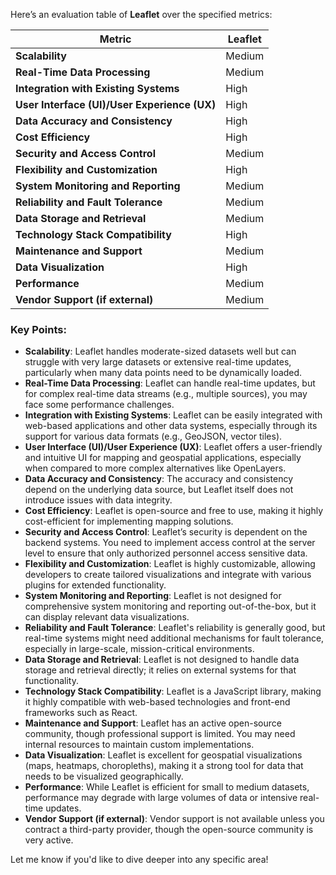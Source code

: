 Here’s an evaluation table of **Leaflet** over the specified metrics:

| **Metric**                        | **Leaflet** |
|-----------------------------------|-------------|
| **Scalability**                   | Medium      |
| **Real-Time Data Processing**     | Medium      |
| **Integration with Existing Systems** | High      |
| **User Interface (UI)/User Experience (UX)** | High  |
| **Data Accuracy and Consistency** | High        |
| **Cost Efficiency**               | High        |
| **Security and Access Control**   | Medium      |
| **Flexibility and Customization** | High        |
| **System Monitoring and Reporting** | Medium    |
| **Reliability and Fault Tolerance** | Medium    |
| **Data Storage and Retrieval**    | Medium      |
| **Technology Stack Compatibility** | High      |
| **Maintenance and Support**       | Medium      |
| **Data Visualization**            | High        |
| **Performance**                   | Medium      |
| **Vendor Support (if external)**  | Medium      |

### Key Points:
- **Scalability**: Leaflet handles moderate-sized datasets well but can struggle with very large datasets or extensive real-time updates, particularly when many data points need to be dynamically loaded.
- **Real-Time Data Processing**: Leaflet can handle real-time updates, but for complex real-time data streams (e.g., multiple sources), you may face some performance challenges.
- **Integration with Existing Systems**: Leaflet can be easily integrated with web-based applications and other data systems, especially through its support for various data formats (e.g., GeoJSON, vector tiles).
- **User Interface (UI)/User Experience (UX)**: Leaflet offers a user-friendly and intuitive UI for mapping and geospatial applications, especially when compared to more complex alternatives like OpenLayers.
- **Data Accuracy and Consistency**: The accuracy and consistency depend on the underlying data source, but Leaflet itself does not introduce issues with data integrity.
- **Cost Efficiency**: Leaflet is open-source and free to use, making it highly cost-efficient for implementing mapping solutions.
- **Security and Access Control**: Leaflet’s security is dependent on the backend systems. You need to implement access control at the server level to ensure that only authorized personnel access sensitive data.
- **Flexibility and Customization**: Leaflet is highly customizable, allowing developers to create tailored visualizations and integrate with various plugins for extended functionality.
- **System Monitoring and Reporting**: Leaflet is not designed for comprehensive system monitoring and reporting out-of-the-box, but it can display relevant data visualizations.
- **Reliability and Fault Tolerance**: Leaflet's reliability is generally good, but real-time systems might need additional mechanisms for fault tolerance, especially in large-scale, mission-critical environments.
- **Data Storage and Retrieval**: Leaflet is not designed to handle data storage and retrieval directly; it relies on external systems for that functionality.
- **Technology Stack Compatibility**: Leaflet is a JavaScript library, making it highly compatible with web-based technologies and front-end frameworks such as React.
- **Maintenance and Support**: Leaflet has an active open-source community, though professional support is limited. You may need internal resources to maintain custom implementations.
- **Data Visualization**: Leaflet is excellent for geospatial visualizations (maps, heatmaps, choropleths), making it a strong tool for data that needs to be visualized geographically.
- **Performance**: While Leaflet is efficient for small to medium datasets, performance may degrade with large volumes of data or intensive real-time updates.
- **Vendor Support (if external)**: Vendor support is not available unless you contract a third-party provider, though the open-source community is very active.

Let me know if you'd like to dive deeper into any specific area!